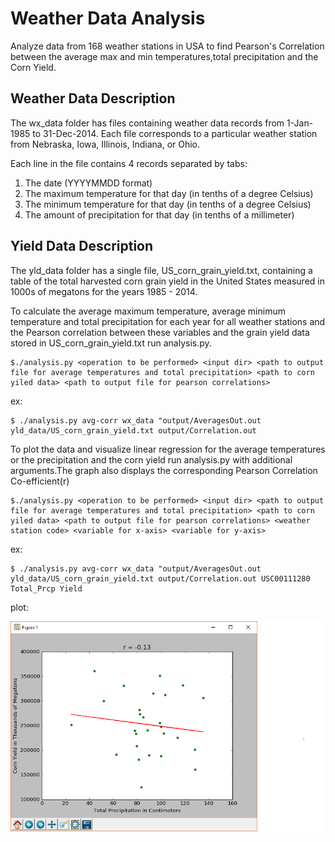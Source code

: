 # Weather Data Analysis

Analyze data from 168 weather stations in USA to find Pearson's Correlation between the average max and min temperatures,total precipitation and the Corn Yield.

Weather Data Description
------------------------

The wx_data folder has files containing weather data records from 1-Jan-1985 to 31-Dec-2014. Each file corresponds to a particular weather station from Nebraska, Iowa, Illinois, Indiana, or Ohio. 

Each line in the file contains 4 records separated by tabs: 

1. The date (YYYYMMDD format)
2. The maximum temperature for that day (in tenths of a degree Celsius)
3. The minimum temperature for that day (in tenths of a degree Celsius)
4. The amount of precipitation for that day (in tenths of a millimeter)

Yield Data Description
----------------------

The yld_data folder has a single file, US_corn_grain_yield.txt, containing a table of the total harvested corn grain yield in the United States measured in 1000s of megatons for the years 1985 - 2014.

To calculate the average maximum temperature, average minimum temperature and total precipitation for each year for all weather stations and the Pearson correlation between these variables and the grain yield data stored in US_corn_grain_yield.txt run analysis.py.

    $./analysis.py <operation to be performed> <input dir> <path to output file for average temperatures and total precipitation> <path to corn yiled data> <path to output file for pearson correlations>
ex:

    $ ./analysis.py avg-corr wx_data "output/AveragesOut.out yld_data/US_corn_grain_yield.txt output/Correlation.out
To plot  the data and visualize linear regression for the average temperatures or the precipitation and the corn yield run analysis.py with additional arguments.The graph also displays the corresponding Pearson Correlation Co-efficient(r)
     
    $./analysis.py <operation to be performed> <input dir> <path to output file for average temperatures and total precipitation> <path to corn yiled data> <path to output file for pearson correlations> <weather station code> <variable for x-axis> <variable for y-axis> 
ex:

    $ ./analysis.py avg-corr wx_data "output/AveragesOut.out yld_data/US_corn_grain_yield.txt output/Correlation.out USC00111280 Total_Prcp Yield

plot:

![](plot.png)















 
